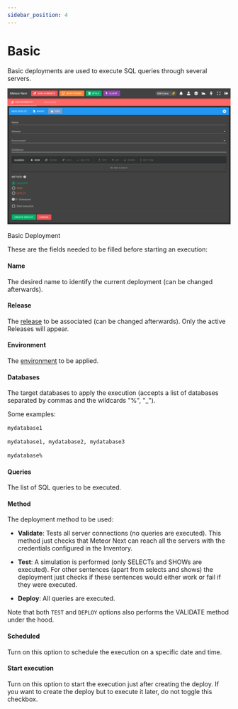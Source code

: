 ```yaml
---
sidebar_position: 4
---
```


# Basic

Basic deployments are used to execute SQL queries through several servers.

![alt text](../../../assets/deployments/basic.png "Deployments - Basic")

<p style={{textAlign:"center", marginTop:"-10px"}}>Basic Deployment</p>

These are the fields needed to be filled before starting an execution:

#### Name

The desired name to identify the current deployment (can be changed afterwards).

#### Release

The [release](releases) to be associated (can be changed afterwards). Only the active Releases will appear.

#### Environment

The [environment](../inventory/environments) to be applied.

#### Databases

The target databases to apply the execution (accepts a list of databases separated by commas and the wildcards "%", "_").

Some examples:

```sql title="One database"
mydatabase1
```

```sql title="Some databases"
mydatabase1, mydatabase2, mydatabase3
```

```sql title="All databases that its name starts with 'mydatabase'"
mydatabase%
```

#### Queries

The list of SQL queries to be executed.

#### Method

The deployment method to be used:
- **Validate**: Tests all server connections (no queries are executed). This method just checks that Meteor Next can reach all the servers with the credentials configured in the Inventory.

- **Test**: A simulation is performed (only SELECTs and SHOWs are executed). For other sentences (apart from selects and shows) the deployment just checks if these sentences would either work or fail if they were executed.

- **Deploy**: All queries are executed.

Note that both `TEST` and `DEPLOY` options also performs the VALIDATE method under the hood.

#### Scheduled

Turn on this option to schedule the execution on a specific date and time.

#### Start execution

Turn on this option to start the execution just after creating the deploy. If you want to create the deploy but to execute it later, do not toggle this checkbox.